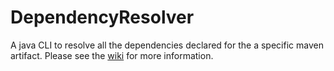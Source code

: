 # DependencyResolver
A java CLI to resolve all the dependencies declared for the a specific maven artifact. Please see the [wiki](https://github.com/MohamedTamer94/DependencyResolver/wiki) for more information.
